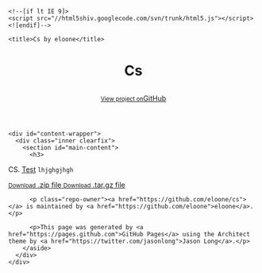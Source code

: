 <!DOCTYPE html>
<html>
  <head>
    <meta charset='utf-8'>
    <meta http-equiv="X-UA-Compatible" content="chrome=1">
    <meta name="viewport" content="width=device-width, initial-scale=1, maximum-scale=1">
    <link href='https://fonts.googleapis.com/css?family=Architects+Daughter' rel='stylesheet' type='text/css'>
    <link rel="stylesheet" type="text/css" href="stylesheets/stylesheet.css" media="screen" />
    <link rel="stylesheet" type="text/css" href="stylesheets/pygment_trac.css" media="screen" />
    <link rel="stylesheet" type="text/css" href="stylesheets/print.css" media="print" />

    <!--[if lt IE 9]>
    <script src="//html5shiv.googlecode.com/svn/trunk/html5.js"></script>
    <![endif]-->

    <title>Cs by eloone</title>
  </head>

  <body>
    <header>
      <div class="inner">
        <h1>Cs</h1>
        <h2></h2>
        <a href="https://github.com/eloone/cs" class="button"><small>View project on</small>GitHub</a>
      </div>
    </header>

    <div id="content-wrapper">
      <div class="inner clearfix">
        <section id="main-content">
          <h3>
<a name="cs" class="anchor" href="#cs"><span class="octicon octicon-link"></span></a>CS.</h3>
<a name="cs" class="anchor" href="README.md">Test</a>
        </section>
````lhjghgjhgh````
        <aside id="sidebar">
          <a href="https://github.com/eloone/cs/zipball/master" class="button">
            <small>Download</small>
            .zip file
          </a>
          <a href="https://github.com/eloone/cs/tarball/master" class="button">
            <small>Download</small>
            .tar.gz file
          </a>

          <p class="repo-owner"><a href="https://github.com/eloone/cs"></a> is maintained by <a href="https://github.com/eloone">eloone</a>.</p>

          <p>This page was generated by <a href="https://pages.github.com">GitHub Pages</a> using the Architect theme by <a href="https://twitter.com/jasonlong">Jason Long</a>.</p>
        </aside>
      </div>
    </div>

  
  </body>
</html>
